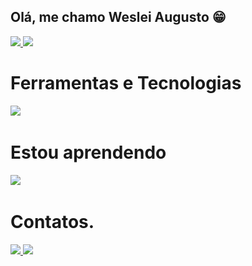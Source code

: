 ## Olá, me chamo Weslei Augusto 😁

<div>
   <a href="https://github.com/weslei573">
   <img height="180em" src="https://github-readme-stats.vercel.app/api?username=weslei573&show_icons=true&theme=transparent&include_all_commits=true&count_private=true"/>
   <img height="180em" src="https://github-readme-stats.vercel.app/api/top-langs/?username=weslei573&layout=compact&langs_count=6&theme=transparent"/>
   </a>
</div>

<div style="display: inline_block;" height="180em">
   <h1>Ferramentas e Tecnologias</h1>
   <img src="https://skillicons.dev/icons?i=html,css,git,vscode,ubuntu" />
</div>

<div style="display: inline_block">
   <h1>Estou aprendendo</h1>
   <img src="https://skillicons.dev/icons?i=js,java"/>
</div>

<div> 
<h1> Contatos.</h1>
  <a href ="mailto:augustow789@gmail.com" target="_blank">
     <img src="https://img.shields.io/badge/Gmail-ed1c24?style=for-the-badge&logo=gmail&logoColor=white" target="_blank">
  </a>
  <a href ="https://www.linkedin.com/in/wesley-augusto-64460624a/" target="_blank">
     <img src="https://img.shields.io/badge/-LinkedIn-%230077B5?style=for-the-badge&logo=linkedin&logoColor=white" target="_blank">
  </a>
</div>

<!-- ![Snake animation](https://github.com/weslei573/weslei573/blob/output/github-contribution-grid-snake-dark.svg) --/>
